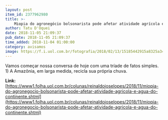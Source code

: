 ```yaml
---
layout: post
item_id: 2377962980
title: >-
    Miopia do agronegócio bolsonarista pode afetar atividade agrícola e água do continente
author: Tatu D'Oquei
date: 2018-11-05 21:09:37
pub_date: 2018-11-05 21:09:37
time_added: 2018-11-04 01:00:00
category: avisamos
image: https://f.i.uol.com.br/fotografia/2018/02/13/15185442915a8325a3465b5_1518544291_3x2_xl.jpg
---
```


Vamos começar nossa conversa de hoje com uma tríade de fatos simples. 1) A Amazônia, em larga medida, recicla sua própria chuva.

**Link:** [https://www1.folha.uol.com.br/colunas/reinaldojoselopes/2018/11/miopia-do-agronegocio-bolsonarista-pode-afetar-atividade-agricola-e-agua-do-continente.shtml](https://www1.folha.uol.com.br/colunas/reinaldojoselopes/2018/11/miopia-do-agronegocio-bolsonarista-pode-afetar-atividade-agricola-e-agua-do-continente.shtml)

